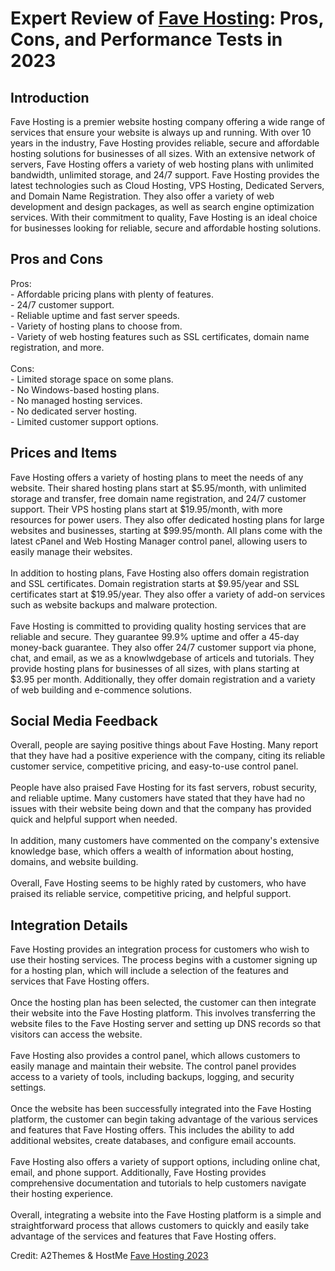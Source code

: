 <h1>Expert Review of <a href="https://a2themes.com/fave-hosting-reviews">Fave Hosting</a>: Pros, Cons, and Performance Tests in 2023</h1>
<h2>Introduction</h2>
Fave Hosting is a premier website hosting company offering a wide range of services that ensure your website is always up and running. With over 10 years in the industry, Fave Hosting provides reliable, secure and affordable hosting solutions for businesses of all sizes. With an extensive network of servers, Fave Hosting offers a variety of web hosting plans with unlimited bandwidth, unlimited storage, and 24/7 support. Fave Hosting provides the latest technologies such as Cloud Hosting, VPS Hosting, Dedicated Servers, and Domain Name Registration. They also offer a variety of web development and design packages, as well as search engine optimization services. With their commitment to quality, Fave Hosting is an ideal choice for businesses looking for reliable, secure and affordable hosting solutions.
<h2>Pros and Cons</h2>
Pros:<br>- Affordable pricing plans with plenty of features.<br>- 24/7 customer support.<br>- Reliable uptime and fast server speeds.<br>- Variety of hosting plans to choose from.<br>- Variety of web hosting features such as SSL certificates, domain name registration, and more.<br><br>Cons:<br>- Limited storage space on some plans.<br>- No Windows-based hosting plans.<br>- No managed hosting services.<br>- No dedicated server hosting. <br>- Limited customer support options.
<h2>Prices and Items</h2>
Fave Hosting offers a variety of hosting plans to meet the needs of any website. Their shared hosting plans start at $5.95/month, with unlimited storage and transfer, free domain name registration, and 24/7 customer support. Their VPS hosting plans start at $19.95/month, with more resources for power users. They also offer dedicated hosting plans for large websites and businesses, starting at $99.95/month. All plans come with the latest cPanel and Web Hosting Manager control panel, allowing users to easily manage their websites.<br><br>In addition to hosting plans, Fave Hosting also offers domain registration and SSL certificates. Domain registration starts at $9.95/year and SSL certificates start at $19.95/year. They also offer a variety of add-on services such as website backups and malware protection.<br><br>Fave Hosting is committed to providing quality hosting services that are reliable and secure. They guarantee 99.9% uptime and offer a 45-day money-back guarantee. They also offer 24/7 customer support via phone, chat, and email, as we as a knowlwdgebase of articels and tutorials. They provide hosting plans for businesses of all sizes, with plans starting at $3.95 per month. Additionally, they offer domain registration and a variety of web building and e-commence solutions.
<h2>Social Media Feedback</h2>
Overall, people are saying positive things about Fave Hosting. Many report that they have had a positive experience with the company, citing its reliable customer service, competitive pricing, and easy-to-use control panel.<br><br>People have also praised Fave Hosting for its fast servers, robust security, and reliable uptime. Many customers have stated that they have had no issues with their website being down and that the company has provided quick and helpful support when needed.<br><br>In addition, many customers have commented on the company's extensive knowledge base, which offers a wealth of information about hosting, domains, and website building.<br><br>Overall, Fave Hosting seems to be highly rated by customers, who have praised its reliable service, competitive pricing, and helpful support.
<h2>Integration Details</h2>
Fave Hosting provides an integration process for customers who wish to use their hosting services. The process begins with a customer signing up for a hosting plan, which will include a selection of the features and services that Fave Hosting offers.<br><br>Once the hosting plan has been selected, the customer can then integrate their website into the Fave Hosting platform. This involves transferring the website files to the Fave Hosting server and setting up DNS records so that visitors can access the website.<br><br>Fave Hosting also provides a control panel, which allows customers to easily manage and maintain their website. The control panel provides access to a variety of tools, including backups, logging, and security settings.<br><br>Once the website has been successfully integrated into the Fave Hosting platform, the customer can begin taking advantage of the various services and features that Fave Hosting offers. This includes the ability to add additional websites, create databases, and configure email accounts.<br><br>Fave Hosting also offers a variety of support options, including online chat, email, and phone support. Additionally, Fave Hosting provides comprehensive documentation and tutorials to help customers navigate their hosting experience. <br><br>Overall, integrating a website into the Fave Hosting platform is a simple and straightforward process that allows customers to quickly and easily take advantage of the services and features that Fave Hosting offers.
<p>Credit: A2Themes & HostMe <a href="https://a2themes.com/fave-hosting-reviews">Fave Hosting 2023</a></p>
